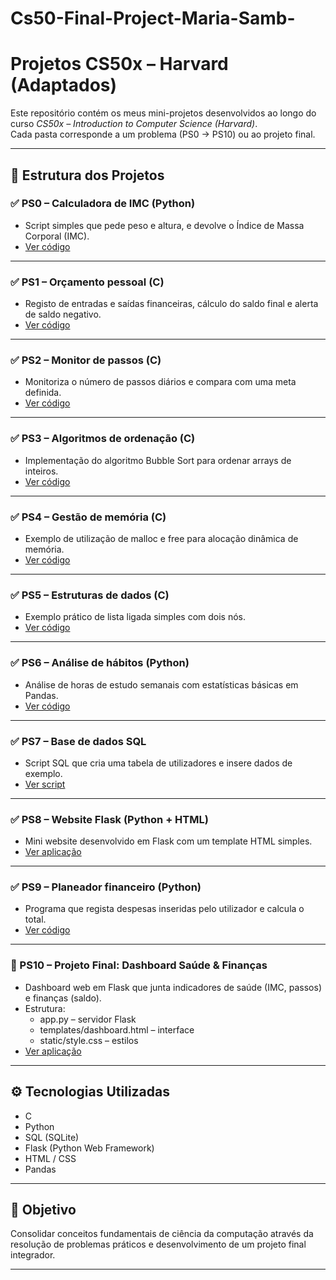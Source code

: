 # Cs50-Final-Project-Maria-Samb-
# Projetos CS50x – Harvard (Adaptados)

Este repositório contém os meus mini-projetos desenvolvidos ao longo do curso *CS50x – Introduction to Computer Science (Harvard)*.  
Cada pasta corresponde a um problema (PS0 → PS10) ou ao projeto final.

---

## 📂 Estrutura dos Projetos

### ✅ PS0 – Calculadora de IMC (Python)
- Script simples que pede peso e altura, e devolve o Índice de Massa Corporal (IMC).
- [Ver código](PS0_IMC/imc.py)

---

### ✅ PS1 – Orçamento pessoal (C)
- Registo de entradas e saídas financeiras, cálculo do saldo final e alerta de saldo negativo.
- [Ver código](PS1_Orcamento/orcamento.c)

---

### ✅ PS2 – Monitor de passos (C)
- Monitoriza o número de passos diários e compara com uma meta definida.
- [Ver código](PS2_Monitor_Passos/passos.c)

---

### ✅ PS3 – Algoritmos de ordenação (C)
- Implementação do algoritmo Bubble Sort para ordenar arrays de inteiros.
- [Ver código](PS3_Algorithms/algoritmos.c)

---

### ✅ PS4 – Gestão de memória (C)
- Exemplo de utilização de malloc e free para alocação dinâmica de memória.
- [Ver código](PS4_Memory/memoria.c)

---

### ✅ PS5 – Estruturas de dados (C)
- Exemplo prático de lista ligada simples com dois nós.
- [Ver código](PS5_DataStructures/estruturas.c)

---

### ✅ PS6 – Análise de hábitos (Python)
- Análise de horas de estudo semanais com estatísticas básicas em Pandas.
- [Ver código](PS6_Python/analise_habitos.py)

---

### ✅ PS7 – Base de dados SQL
- Script SQL que cria uma tabela de utilizadores e insere dados de exemplo.
- [Ver script](PS7_SQL/base_dados.sql)

---

### ✅ PS8 – Website Flask (Python + HTML)
- Mini website desenvolvido em Flask com um template HTML simples.
- [Ver aplicação](PS8_Web/website.py)

---

### ✅ PS9 – Planeador financeiro (Python)
- Programa que regista despesas inseridas pelo utilizador e calcula o total.
- [Ver código](PS9_Financas/planeador.py)

---

### 🚀 PS10 – Projeto Final: Dashboard Saúde & Finanças
- Dashboard web em Flask que junta indicadores de saúde (IMC, passos) e finanças (saldo).
- Estrutura:
  - app.py – servidor Flask
  - templates/dashboard.html – interface
  - static/style.css – estilos
- [Ver aplicação](PS10_Final/app.py)

---

## ⚙ Tecnologias Utilizadas
- C
- Python
- SQL (SQLite)
- Flask (Python Web Framework)
- HTML / CSS
- Pandas

---

## 🎯 Objetivo
Consolidar conceitos fundamentais de ciência da computação através da resolução de problemas práticos e desenvolvimento de um projeto final integrador.

---
